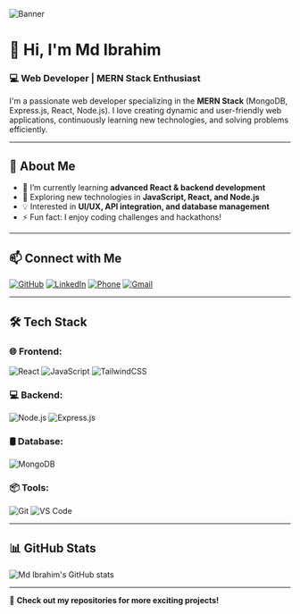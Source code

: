 ![Banner](https://as2.ftcdn.net/v2/jpg/02/83/46/33/1000_F_283463385_mfnrx6RPU3BqObhVuVjYZjeZ5pegE7xq.jpg)

# 👋 Hi, I'm Md Ibrahim

### 💻 Web Developer | MERN Stack Enthusiast

I'm a passionate web developer specializing in the **MERN Stack** (MongoDB, Express.js, React, Node.js). I love creating dynamic and user-friendly web applications, continuously learning new technologies, and solving problems efficiently.

---

## 🚀 About Me
- 🔭 I’m currently learning **advanced React & backend development**
- 🌱 Exploring new technologies in **JavaScript, React, and Node.js**
- 💡 Interested in **UI/UX, API integration, and database management**
- ⚡ Fun fact: I enjoy coding challenges and hackathons!

---

## 📫 Connect with Me
[![GitHub](https://img.shields.io/badge/GitHub-000?style=for-the-badge&logo=github&logoColor=white)](https://github.com/mdibrahimofc)
[![LinkedIn](https://img.shields.io/badge/LinkedIn-0A66C2?style=for-the-badge&logo=linkedin&logoColor=white)](https://www.linkedin.com/in/md-ibrahim-624b05315/)
[![Phone](https://img.shields.io/badge/Phone-01860373652-brightgreen?style=for-the-badge)](tel:01860373652)
[![Gmail](https://img.shields.io/badge/Gmail-mdibrahimrj314@gmail.com-D14836?style=for-the-badge&logo=gmail&logoColor=white)](mailto:mdibrahimrj314@gmail.com)

---

## 🛠️ Tech Stack
### 🌐 Frontend:
![React](https://img.shields.io/badge/React-61DAFB?style=for-the-badge&logo=react&logoColor=white)
![JavaScript](https://img.shields.io/badge/JavaScript-F7DF1E?style=for-the-badge&logo=javascript&logoColor=black)
![TailwindCSS](https://img.shields.io/badge/TailwindCSS-38B2AC?style=for-the-badge&logo=tailwind-css&logoColor=white)

### 💻 Backend:
![Node.js](https://img.shields.io/badge/Node.js-339933?style=for-the-badge&logo=node.js&logoColor=white)
![Express.js](https://img.shields.io/badge/Express.js-000000?style=for-the-badge&logo=express&logoColor=white)

### 🛢️ Database:
![MongoDB](https://img.shields.io/badge/MongoDB-47A248?style=for-the-badge&logo=mongodb&logoColor=white)

### 📦 Tools:
![Git](https://img.shields.io/badge/Git-F05032?style=for-the-badge&logo=git&logoColor=white)
![VS Code](https://img.shields.io/badge/VS%20Code-007ACC?style=for-the-badge&logo=visual-studio-code&logoColor=white)

---

## 📊 GitHub Stats
![Md Ibrahim's GitHub stats](https://github-readme-stats.vercel.app/api?username=mdibrahimofc&show_icons=true&theme=radical)

---

🔗 **Check out my repositories for more exciting projects!**
